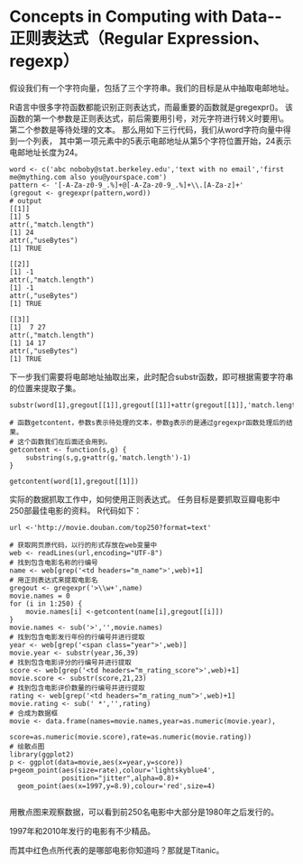 # Concepts in Computing with Data--正则表达式（Regular Expression、regexp）

假设我们有一个字符向量，包括了三个字符串。我们的目标是从中抽取电邮地址。

R语言中很多字符函数都能识别正则表达式，而最重要的函数就是gregexpr()。
该函数的第一个参数是正则表达式，前后需要用引号，对元字符进行转义时要用\\。
第二个参数是等待处理的文本。
那么用如下三行代码，我们从word字符向量中得到一个列表，
其中第一项元素中的5表示电邮地址从第5个字符位置开始，24表示电邮地址长度为24。

```
word <- c('abc noboby@stat.berkeley.edu','text with no email','first me@mything.com also you@yourspace.com')
pattern <- '[-A-Za-z0-9_.%]+@[-A-Za-z0-9_.%]+\\.[A-Za-z]+'
(gregout <- gregexpr(pattern,word))
# output
[[1]]
[1] 5
attr(,"match.length")
[1] 24
attr(,"useBytes")
[1] TRUE

[[2]]
[1] -1
attr(,"match.length")
[1] -1
attr(,"useBytes")
[1] TRUE

[[3]]
[1]  7 27
attr(,"match.length")
[1] 14 17
attr(,"useBytes")
[1] TRUE
```

下一步我们需要将电邮地址抽取出来，此时配合substr函数，即可根据需要字符串的位置来提取子集。
```
substr(word[1],gregout[[1]],gregout[[1]]+attr(gregout[[1]],'match.length')-1)

# 函数getcontent，参数s表示待处理的文本，参数g表示的是通过gregexpr函数处理后的结果。
# 这个函数我们在后面还会用到。
getcontent <- function(s,g) {
    substring(s,g,g+attr(g,'match.length')-1)
}

getcontent(word[1],gregout[[1]])
```

实际的数据抓取工作中，如何使用正则表达式。
任务目标是要抓取豆瓣电影中250部最佳电影的资料。
R代码如下：
```
url <-'http://movie.douban.com/top250?format=text'

# 获取网页原代码，以行的形式存放在web变量中
web <- readLines(url,encoding="UTF-8")
# 找到包含电影名称的行编号
name <- web[grep('<td headers="m_name">',web)+1]
# 用正则表达式来提取电影名
gregout <- gregexpr('>\\w+',name)
movie.names = 0
for (i in 1:250) {
    movie.names[i] <-getcontent(name[i],gregout[[i]])
}
movie.names <- sub('>','',movie.names)
# 找到包含电影发行年份的行编号并进行提取
year <- web[grep('<span class="year">',web)] 
movie.year <- substr(year,36,39)
# 找到包含电影评分的行编号并进行提取
score <- web[grep('<td headers="m_rating_score">',web)+1]
movie.score <- substr(score,21,23)
# 找到包含电影评价数量的行编号并进行提取
rating <- web[grep('<td headers="m_rating_num">',web)+1]
movie.rating <- sub(' *','',rating)
# 合成为数据框
movie <- data.frame(names=movie.names,year=as.numeric(movie.year),
                    score=as.numeric(movie.score),rate=as.numeric(movie.rating))
# 绘散点图
library(ggplot2)
p <- ggplot(data=movie,aes(x=year,y=score))
p+geom_point(aes(size=rate),colour='lightskyblue4',
             position="jitter",alpha=0.8)+
  geom_point(aes(x=1997,y=8.9),colour='red',size=4)


```

用散点图来观察数据，可以看到前250名电影中大部分是1980年之后发行的。

1997年和2010年发行的电影有不少精品。

而其中红色点所代表的是哪部电影你知道吗？那就是Titanic。